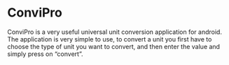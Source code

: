 # ConviPro
ConviPro is a very useful universal unit conversion application for android. The application is very simple to use, to convert a unit you first have to choose the type of unit you want to convert, and then enter the value and simply press on “convert”.
